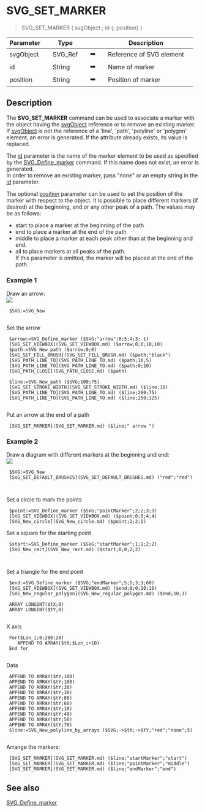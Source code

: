<!-- SVG_SET_MARKER ( parentReference ; URL ; Type )
 -> parentReference (Text)
 -> URL (Text)
 -> Type (Text)-->
# SVG_SET_MARKER

> SVG_SET_MARKER ( svgObject ; id {; position} )

| Parameter |     | Type |     |     |     | Description |     |
| --- | --- | --- | --- | --- | --- | --- | --- |
| svgObject |     | SVG_Ref |     | ➡️ |     | Reference of SVG element |     |
| id  |     | String |     | ➡️ |     | Name of marker |     |
| position |     | String |     | ➡️ |     | Position of marker |     |

## Description

The **SVG_SET_MARKER** command can be used to associate a marker with the object having the [svgObject](# "Reference of SVG element") reference or to remove an existing marker. If [svgObject](# "Reference of SVG element") is not the reference of a 'line', 'path', 'polyline' or 'polygon' element, an error is generated. If the attribute already exists, its value is replaced.

The [id](# "Name of marker") parameter is the name of the marker element to be used as specified by the [SVG_Define_marker](SVG_Define_marker.md)  command. If this name does not exist, an error is generated.  
In order to remove an existing marker, pass "none" or an empty string in the [id](# "Name of marker") parameter.

The optional [position](# "Position of marker") parameter can be used to set the position of the marker with respect to the object. It is possible to place different markers (if desired) at the beginning, end or any other peak of a path. The values may be as follows:

* start to place a marker at the beginning of the path
* end to place a marker at the end of the path
* middle to place a marker at each peak other than at the beginning and end.
* all to place markers at all peaks of the path.  
    If this parameter is omitted, the marker will be placed at the end of the path.

### Example 1  

Draw an arrow:  
![](..Home.md..Home.mdpictureHome.md194079Home.mdpict194079.en.png)

```4d
 $SVG:=SVG_New   
  
```

Set the arrow  
```4d
 $arrow:=SVG_Define_marker ($SVG;"arrow";0;5;4;3;-1)  
 [SVG_SET_VIEWBOX](SVG_SET_VIEWBOX.md) ($arrow;0;0;10;10)  
 $path:=SVG_New_path ($arrow;0;0)  
 [SVG_SET_FILL_BRUSH](SVG_SET_FILL_BRUSH.md) ($path;"black")  
 [SVG_PATH_LINE_TO](SVG_PATH_LINE_TO.md) ($path;10;5)  
 [SVG_PATH_LINE_TO](SVG_PATH_LINE_TO.md) ($path;0;10)  
 [SVG_PATH_CLOSE](SVG_PATH_CLOSE.md) ($path)  

 $line:=SVG_New_path ($SVG;100;75)  
 [SVG_SET_STROKE_WIDTH](SVG_SET_STROKE_WIDTH.md) ($line;10)  
 [SVG_PATH_LINE_TO](SVG_PATH_LINE_TO.md) ($line;200;75)  
 [SVG_PATH_LINE_TO](SVG_PATH_LINE_TO.md) ($line;250;125)  
  
```
Put an arrow at the end of a path 
```4d 
 [SVG_SET_MARKER](SVG_SET_MARKER.md) ($line;" arrow ")
```
 


### Example 2  

Draw a diagram with different markers at the beginning and end:  
![](..Home.md..Home.mdpictureHome.md194080Home.mdpict194080.en.png)
 

```4d
 $SVG:=SVG_New   
 [SVG_SET_DEFAULT_BRUSHES](SVG_SET_DEFAULT_BRUSHES.md) ("red";"red")  
   
  
```

Set a circle to mark the points  
```4d
 $point:=SVG_Define_marker ($SVG;"pointMarker";2;2;3;3)  
 [SVG_SET_VIEWBOX](SVG_SET_VIEWBOX.md) ($point;0;0;4;4)  
 [SVG_New_circle](SVG_New_circle.md) ($point;2;2;1)  

```
Set a square for the starting point  
```4d
 $start:=SVG_Define_marker ($SVG;"startMarker";1;1;2;2)  
 [SVG_New_rect](SVG_New_rect.md) ($start;0;0;2;2)  
   
  
```

Set a triangle for the end point  
```4d
 $end:=SVG_Define_marker ($SVG;"endMarker";5;5;3;3;60)  
 [SVG_SET_VIEWBOX](SVG_SET_VIEWBOX.md) ($end;0;0;10;10)  
 [SVG_New_regular_polygon](SVG_New_regular_polygon.md) ($end;10;3)  

 ARRAY LONGINT($tX;0)  
 ARRAY LONGINT($tY;0)  
  
```
X axis  
```4d
 For($Lon_i;0;200;20)  
    APPEND TO ARRAY($tX;$Lon_i+10)  
 End for  
  
```

Data  
```4d
 APPEND TO ARRAY($tY;100)  
 APPEND TO ARRAY($tY;100)  
 APPEND TO ARRAY($tY;30)  
 APPEND TO ARRAY($tY;30)  
 APPEND TO ARRAY($tY;80)  
 APPEND TO ARRAY($tY;60)  
 APPEND TO ARRAY($tY;10)  
 APPEND TO ARRAY($tY;40)  
 APPEND TO ARRAY($tY;50)  
 APPEND TO ARRAY($tY;70)  
 $line:=SVG_New_polyline_by_arrays ($SVG;->$tX;->$tY;"red";"none";5)  
  
```
Arrange the markers:  
```4d
 [SVG_SET_MARKER](SVG_SET_MARKER.md) ($line;"startMarker";"start")  
 [SVG_SET_MARKER](SVG_SET_MARKER.md) ($line;"pointMarker";"middle")  
 [SVG_SET_MARKER](SVG_SET_MARKER.md) ($line;"endMarker";"end")
```
 
  

## See also 

[SVG_Define_marker](SVG_Define_marker.md)
